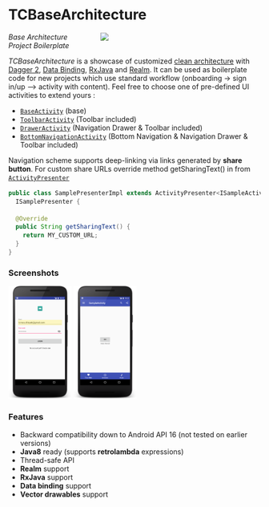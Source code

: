 # TCBaseArchitecture

<img src="screenshots/work_flow.gif" width="300" align="right" hspace="20">

*Base Architecture Project Boilerplate*

*TCBaseArchitecture* is a showcase of customized [clean architecture](https://github.com/android10/Android-CleanArchitecture) with [Dagger 2](https://github.com/google/dagger), [Data Binding](https://developer.android.com/topic/libraries/data-binding/index.html), [RxJava](https://github.com/ReactiveX/RxJava) and [Realm](https://news.realm.io/news/realm-for-android/). 
It can be used as boilerplate code for new projects which use standard workflow (onboarding -> sign in/up –> activity with content).
Feel free to choose one of pre-defined UI activities to extend yours :
* [`BaseActivity`](https://github.com/Gh0stahCZ/TCBaseArchitecture/blob/master/app/src/main/java/com/tomaschlapek/tcbasearchitecture/presentation/ui/activity/base/BaseActivity.java) (base)
* [`ToolbarActivity`](https://github.com/Gh0stahCZ/TCBaseArchitecture/blob/master/app/src/main/java/com/tomaschlapek/tcbasearchitecture/presentation/ui/activity/base/ToolbarActivity.java) (Toolbar included)
* [`DrawerActivity`](https://github.com/Gh0stahCZ/TCBaseArchitecture/blob/master/app/src/main/java/com/tomaschlapek/tcbasearchitecture/presentation/ui/activity/base/DrawerActivity.java) (Navigation Drawer & Toolbar included)
* [`BottomNavigationActivity`](https://github.com/Gh0stahCZ/TCBaseArchitecture/blob/master/app/src/main/java/com/tomaschlapek/tcbasearchitecture/presentation/ui/activity/base/BottomNavigationActivity.java) (Bottom Navigation & Navigation Drawer & Toolbar included)

Navigation scheme supports deep-linking via links generated by __share button__. For custom share URLs override method getSharingText() in from [`ActivityPresenter`](https://github.com/Gh0stahCZ/TCBaseArchitecture/blob/master/app/src/main/java/com/tomaschlapek/tcbasearchitecture/presentation/presenter/base/ActivityPresenter.java)

```java
public class SamplePresenterImpl extends ActivityPresenter<ISampleActivityView> implements
  ISamplePresenter {

  @Override
  public String getSharingText() {
    return MY_CUSTOM_URL;
  }
}
```

### Screenshots

<img src="screenshots/sign_in.png" width="25%" />
<img src="screenshots/main_screen.png" width="25%" />

### Features

* Backward compatibility down to Android API 16 (not tested on earlier versions)
* __Java8__ ready (supports __retrolambda__ expressions)
* Thread-safe API
* __Realm__ support
* __RxJava__ support
* __Data binding__ support
* __Vector drawables__ support
